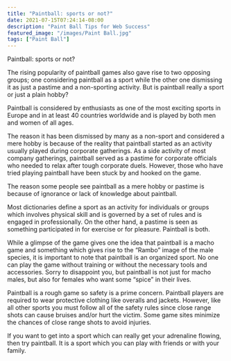 ```yaml
---
title: "Paintball: sports or not?"
date: 2021-07-15T07:24:14-08:00
description: "Paint Ball Tips for Web Success"
featured_image: "/images/Paint Ball.jpg"
tags: ["Paint Ball"]
---
```


Paintball: sports or not?

The rising popularity of paintball games also gave rise to two opposing groups; one considering paintball as a sport while the other one dismissing it as just a pastime and a non-sporting activity.  But is paintball really a sport or just a plain hobby?

Paintball is considered by enthusiasts as one of the most exciting sports in Europe and in at least 40 countries worldwide and is played by both men and women of all ages.

The reason it has been dismissed by many as a non-sport and considered a mere hobby is because of the reality that paintball started as an activity usually played during corporate gatherings.  As a side activity of most company gatherings, paintball served as a pastime for corporate officials who needed to relax after tough corporate duels.  However, those who have tried playing paintball have been stuck by and hooked on the game.  

The reason some people see paintball as a mere hobby or pastime is because of ignorance or lack of knowledge about paintball.  

Most dictionaries define a sport as an activity for individuals or groups which involves physical skill and is governed by a set of rules and is engaged in professionally.  On the other hand, a pastime is seen as something participated in for exercise or for pleasure.  Paintball is both.

While a glimpse of the game gives one the idea that paintball is a macho game and something which gives rise to the “Rambo” image of the male species, it is important to note that paintball is an organized sport.  No one can play the game without training or without the necessary tools and accessories.  Sorry to disappoint you, but paintball is not just for macho males, but also for females who want some “spice” in their lives.

Paintball is a rough game so safety is a prime concern.  Paintball players are required to wear protective clothing like overalls and jackets.  However, like all other sports you must follow all of the safety rules since close range shots can cause bruises and/or hurt the victim.  Some game sites minimize the chances of close range shots to avoid injuries.

If you want to get into a sport which can really get your adrenaline flowing, then try paintball. It is a sport which you can play with friends or with your family.

 











